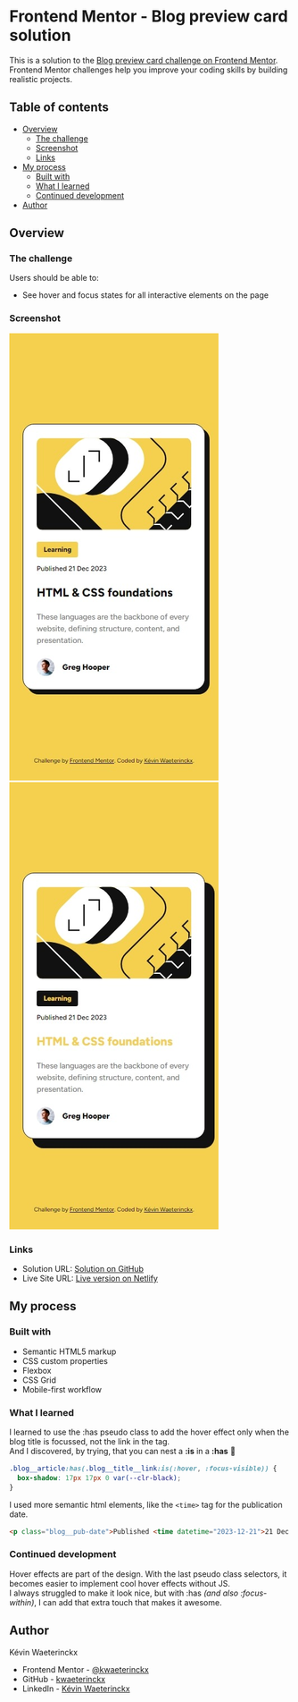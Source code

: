 # Frontend Mentor - Blog preview card solution

This is a solution to the [Blog preview card challenge on Frontend Mentor](https://www.frontendmentor.io/challenges/blog-preview-card-ckPaj01IcS). Frontend Mentor challenges help you improve your coding skills by building realistic projects. 

## Table of contents

- [Overview](#overview)
  - [The challenge](#the-challenge)
  - [Screenshot](#screenshot)
  - [Links](#links)
- [My process](#my-process)
  - [Built with](#built-with)
  - [What I learned](#what-i-learned)
  - [Continued development](#continued-development)
- [Author](#author)

## Overview

### The challenge

Users should be able to:

- See hover and focus states for all interactive elements on the page

### Screenshot

![Mobile version](./screenshots/mobile-version.jpeg)
![Mobile version active state](./screenshots/mobile-version-hover.jpeg)

### Links

- Solution URL: [Solution on GitHub](https://github.com/kwaeterinckx/FrontentMentorChallenge-BlogPreviewCard)
- Live Site URL: [Live version on Netlify](https://leafy-liger-eefe71.netlify.app/)

## My process

### Built with

- Semantic HTML5 markup
- CSS custom properties
- Flexbox
- CSS Grid
- Mobile-first workflow

### What I learned

I learned to use the :has pseudo class to add the hover effect only when the blog title is focussed, not the link in the tag.  
And I discovered, by trying, that you can nest a **:is** in a **:has** 🤩

```css
.blog__article:has(.blog__title__link:is(:hover, :focus-visible)) {
  box-shadow: 17px 17px 0 var(--clr-black);
}
```

I used more semantic html elements, like the `<time>` tag for the publication date.

```html
<p class="blog__pub-date">Published <time datetime="2023-12-21">21 Dec 2023</time></p>
```

### Continued development

Hover effects are part of the design. With the last pseudo class selectors, it becomes easier to implement cool
hover effects without JS.  
I always struggled to make it look nice, but with :has *(and also :focus-within)*, I can add that extra touch that makes it awesome.

## Author

Kévin Waeterinckx

- Frontend Mentor - [@kwaeterinckx](https://www.frontendmentor.io/profile/kwaeterinckx)
- GitHub - [kwaeterinckx](https://github.com/kwaeterinckx)
- LinkedIn - [Kévin Waeterinckx](https://www.linkedin.com/in/kévin-waeterinckx-58256518a)